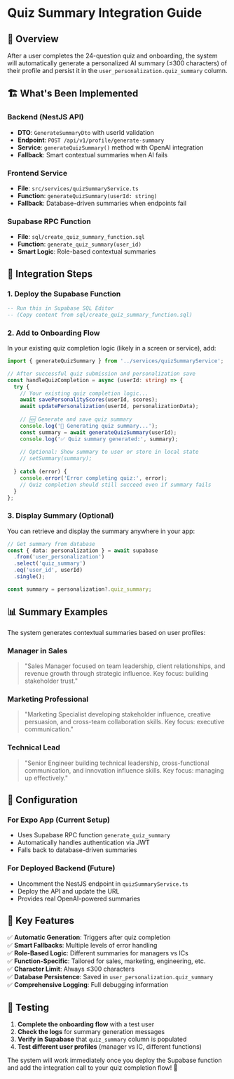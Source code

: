 # Quiz Summary Integration Guide

## 🎯 **Overview**
After a user completes the 24-question quiz and onboarding, the system will automatically generate a personalized AI summary (≤300 characters) of their profile and persist it in the `user_personalization.quiz_summary` column.

## 🏗️ **What's Been Implemented**

### **Backend (NestJS API)**
- **DTO**: `GenerateSummaryDto` with userId validation
- **Endpoint**: `POST /api/v1/profile/generate-summary`
- **Service**: `generateQuizSummary()` method with OpenAI integration
- **Fallback**: Smart contextual summaries when AI fails

### **Frontend Service**
- **File**: `src/services/quizSummaryService.ts`
- **Function**: `generateQuizSummary(userId: string)`
- **Fallback**: Database-driven summaries when endpoints fail

### **Supabase RPC Function**
- **File**: `sql/create_quiz_summary_function.sql`
- **Function**: `generate_quiz_summary(user_id)`
- **Smart Logic**: Role-based contextual summaries

## 🚀 **Integration Steps**

### **1. Deploy the Supabase Function**
```sql
-- Run this in Supabase SQL Editor
-- (Copy content from sql/create_quiz_summary_function.sql)
```

### **2. Add to Onboarding Flow**
In your existing quiz completion logic (likely in a screen or service), add:

```typescript
import { generateQuizSummary } from '../services/quizSummaryService';

// After successful quiz submission and personalization save
const handleQuizCompletion = async (userId: string) => {
  try {
    // Your existing quiz completion logic...
    await savePersonalityScores(userId, scores);
    await updatePersonalization(userId, personalizationData);
    
    // 🆕 Generate and save quiz summary
    console.log('🎯 Generating quiz summary...');
    const summary = await generateQuizSummary(userId);
    console.log('✅ Quiz summary generated:', summary);
    
    // Optional: Show summary to user or store in local state
    // setSummary(summary);
    
  } catch (error) {
    console.error('Error completing quiz:', error);
    // Quiz completion should still succeed even if summary fails
  }
};
```

### **3. Display Summary (Optional)**
You can retrieve and display the summary anywhere in your app:

```typescript
// Get summary from database
const { data: personalization } = await supabase
  .from('user_personalization')
  .select('quiz_summary')
  .eq('user_id', userId)
  .single();

const summary = personalization?.quiz_summary;
```

## 📊 **Summary Examples**

The system generates contextual summaries based on user profiles:

### **Manager in Sales**
> "Sales Manager focused on team leadership, client relationships, and revenue growth through strategic influence. Key focus: building stakeholder trust."

### **Marketing Professional**
> "Marketing Specialist developing stakeholder influence, creative persuasion, and cross-team collaboration skills. Key focus: executive communication."

### **Technical Lead**
> "Senior Engineer building technical leadership, cross-functional communication, and innovation influence skills. Key focus: managing up effectively."

## 🔧 **Configuration**

### **For Expo App (Current Setup)**
- Uses Supabase RPC function `generate_quiz_summary`
- Automatically handles authentication via JWT
- Falls back to database-driven summaries

### **For Deployed Backend (Future)**
- Uncomment the NestJS endpoint in `quizSummaryService.ts`
- Deploy the API and update the URL
- Provides real OpenAI-powered summaries

## 🎯 **Key Features**

✅ **Automatic Generation**: Triggers after quiz completion  
✅ **Smart Fallbacks**: Multiple levels of error handling  
✅ **Role-Based Logic**: Different summaries for managers vs ICs  
✅ **Function-Specific**: Tailored for sales, marketing, engineering, etc.  
✅ **Character Limit**: Always ≤300 characters  
✅ **Database Persistence**: Saved in `user_personalization.quiz_summary`  
✅ **Comprehensive Logging**: Full debugging information  

## 🧪 **Testing**

1. **Complete the onboarding flow** with a test user
2. **Check the logs** for summary generation messages
3. **Verify in Supabase** that `quiz_summary` column is populated
4. **Test different user profiles** (manager vs IC, different functions)

The system will work immediately once you deploy the Supabase function and add the integration call to your quiz completion flow! 🚀 